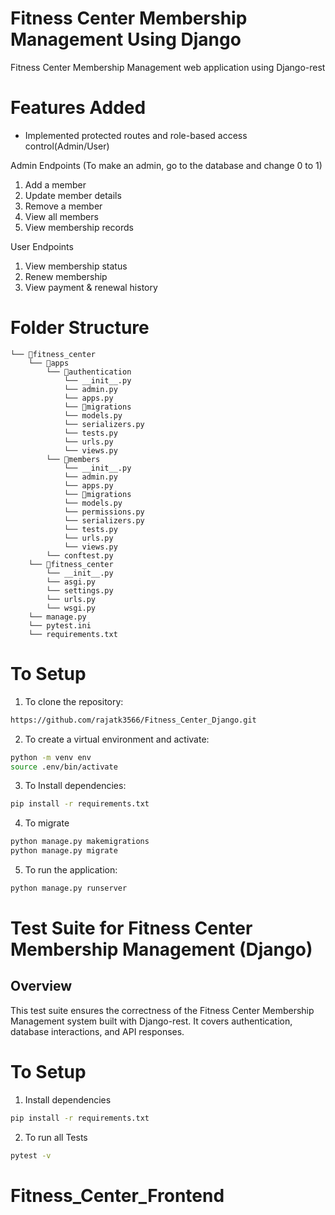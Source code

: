 # Fitness Center Membership Management Using Django
  Fitness Center Membership Management web application using Django-rest 
  
# Features Added 

* Implemented protected routes and role-based access control(Admin/User)

Admin Endpoints (To make an admin, go to the database and change 0 to 1)

1) Add a member
2) Update member details
3) Remove a member
4) View all members
5) View membership records

User Endpoints

1) View membership status
2) Renew membership
3) View payment & renewal history

 
# Folder Structure
```
└── 📁fitness_center
    └── 📁apps
        └── 📁authentication
            └── __init__.py
            └── admin.py
            └── apps.py
            └── 📁migrations
            └── models.py
            └── serializers.py
            └── tests.py
            └── urls.py
            └── views.py
        └── 📁members
            └── __init__.py
            └── admin.py
            └── apps.py
            └── 📁migrations
            └── models.py
            └── permissions.py
            └── serializers.py
            └── tests.py
            └── urls.py
            └── views.py
        └── conftest.py
    └── 📁fitness_center
        └── __init__.py
        └── asgi.py
        └── settings.py
        └── urls.py
        └── wsgi.py
    └── manage.py
    └── pytest.ini
    └── requirements.txt
```


#  To Setup

1. To clone the repository:

```bash
https://github.com/rajatk3566/Fitness_Center_Django.git
```

2. To create a virtual environment and activate:

```bash
python -m venv env
source .env/bin/activate
```

3. To Install dependencies:

```bash
pip install -r requirements.txt
```

4. To migrate

```bash
python manage.py makemigrations 
python manage.py migrate  
```       

5. To run the application:

```bash
python manage.py runserver   
```


# Test Suite for Fitness Center Membership Management (Django)

## Overview
This test suite ensures the correctness of the Fitness Center Membership Management system built with Django-rest. It covers authentication, database interactions, and API responses.

# To Setup 

1) Install dependencies

 ```bash
pip install -r requirements.txt
```

2) To run all Tests

```bash
pytest -v
```



# Fitness_Center_Frontend
